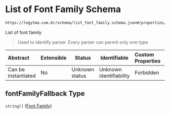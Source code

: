 # List of Font Family Schema

```txt
https://legytma.com.br/schema/list_font_family.schema.json#/properties/fontFamilyFallback
```

List of font family


> Used to identify parser. Every parser can permit only one type
>

| Abstract            | Extensible | Status         | Identifiable            | Custom Properties | Additional Properties | Access Restrictions | Defined In                                                                          |
| :------------------ | ---------- | -------------- | ----------------------- | :---------------- | --------------------- | ------------------- | ----------------------------------------------------------------------------------- |
| Can be instantiated | No         | Unknown status | Unknown identifiability | Forbidden         | Allowed               | none                | [text_style.schema.json\*](../schema/text_style.schema.json "open original schema") |

## fontFamilyFallback Type

`string[]` ([Font Family](list_font_family-font-family.md))
